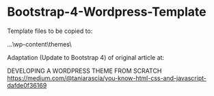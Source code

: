 # Bootstrap-4-Wordpress-Template

Template files to be copied to:

...\wp-content\themes\

Adaptation (Update to Bootstrap 4) of original article at:

DEVELOPING A WORDPRESS THEME FROM SCRATCH
https://medium.com/@taniarascia/you-know-html-css-and-javascript-dafde0f36169
